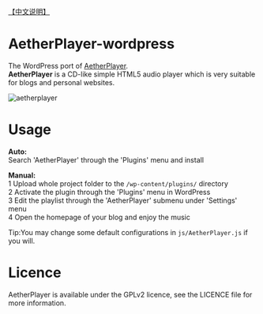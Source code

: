 [【中文说明】](https://github.com/peinhu/AetherPlayer-wordpress/wiki)
# AetherPlayer-wordpress
The WordPress port of [AetherPlayer](https://github.com/peinhu/AetherPlayer).   
**AetherPlayer** is a CD-like simple HTML5 audio player which is very suitable for blogs and personal websites.  
  
![aetherplayer](http://www.2ndrenais.com/aetherplayer1.png)   

# Usage
**Auto:**  
Search 'AetherPlayer' through the 'Plugins' menu and install

**Manual:**  
1 Upload whole project folder to the `/wp-content/plugins/` directory  
2 Activate the plugin through the 'Plugins' menu in WordPress  
3 Edit the playlist through the 'AetherPlayer' submenu under 'Settings' menu  
4 Open the homepage of your blog and enjoy the music  

Tip:You may change some default configurations in `js/AetherPlayer.js` if you will.

# Licence
AetherPlayer is available under the GPLv2 licence, see the LICENCE file for more information.
